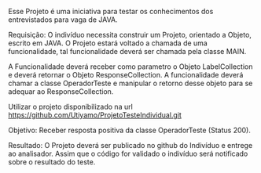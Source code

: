 Esse Projeto é uma iniciativa para testar os conhecimentos dos entrevistados para vaga de JAVA.

Requisição:
O indivíduo necessita construir um Projeto, orientado a Objeto, escrito em JAVA. O Projeto estará voltado a chamada de uma funcionalidade, tal funcionalidade deverá ser chamada pela classe MAIN.

A Funcionalidade deverá receber como parametro o Objeto LabelCollection e deverá retornar o Objeto ResponseCollection. A funcionalidade deverá chamar a classe OperadorTeste e manipular o retorno desse objeto para se adequar ao ResponseCollection.

Utilizar o projeto disponibilizado na url https://github.com/Utiyamo/ProjetoTesteIndividual.git

Objetivo:
Receber resposta positiva da classe OperadorTeste (Status 200).

Resultado:
O Projeto deverá ser publicado no github do Indivíduo e entrege ao analisador.
Assim que o código for validado o indivíduo será notificado sobre o resultado do teste.
